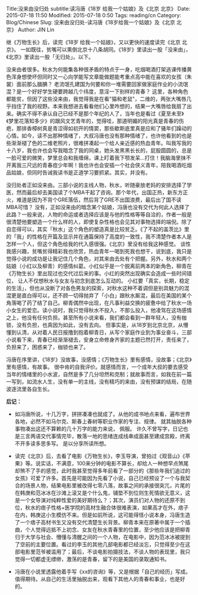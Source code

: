 Title:没来由没归处 
subtitle:读冯唐《18岁 给我一个姑娘》及《北京 北京》
Date: 2015-07-18 11:50
Modified: 2015-07-18 0:50
Tags: reading/cn
Category: Blog/Chinese
Slug: 没来由没归处-读冯唐《18岁给我一个姑娘》及《北京 北京》
Author: JIN Lin

继《万物生长》后，读完《18岁 给我一个姑娘》，又以更快的速度读完《北京 北京》。 一如既往，贫嘴可以熏倒北京十八条胡同。《18岁》里读出一股「没来由」，《北京》里读出一股「无归处」。以下。

没来由者很多。秋水为何能集各种很矛盾的特点于一身，吃烟喝酒打架逃课传播黄色浑身想使坏但同时又一心向学能写文章能做题能考重点高中能在喜欢的女孩（朱裳）面前那么腼腆？ 老流氓孔建国为何要和你一堆需要回家做家庭作业的小流氓混？是一个好好学生硬要跨越几个纬度，意淫一下别样的青春？ 这里，各种角色都能贫，但因了这些没来由，我觉得我是在看"猫和老鼠"，二维的，两张大嘴唇几乎挡住了我的视野。本来我想进去看看他们心里咋想的，结果一大嘴唇给我扇了出来。确实不得不承认自己已经不是那个年纪的人了，当年也是看过《夏至未至》《梦里花落知多少》的跟风文艺青年的，觉得哇，那道明媚的阳光真是青春的伤疤，那排香樟树真是青涩得如初开的情窦，那些歇斯底里真是应和了骚年们躁动的心情。如今，读不出那种情绪了，大叔冯唐也没有那种情绪了，也许他看到的也是些渐渐褪了色的二维老照片，很难拼凑起一个给人亲近感的热血青年。叫我写我的十八岁，我也许也会写我暗念了我的同桌，她头发黑黑长长的，屁股圆圆的，总是一脸可爱的微笑，梦里总会和我缠绵，课上盯着我下颚发呆...打住！我脑海里抹不开离我三尺远的青春痘少年啊！我也许也会安插一个社会侠义青年，陪我喝酒吃烟品姑娘，但同时告诫我读书是正道学习要抓紧。其实，并没有。


没归处者正如没来由。三部小说的主线人物，秋水，听随豪放老妈的安排选择了学医，然而最后却去美国读了个MBA干起了咨询。那个年代，出国正热，新东方正火，难道是因为不背个GRE落伍，然后背了GRE不出国浪费，最后出了国不读MBA可惜？ 没有，正如没来由的暗念某个姑娘，冯唐也没有交代为何此人选择了此路？一般来说，人物的命运或者选择应该是与他的性格等等自洽的，作者一般是很清楚他要塑造一个什么样的人，即使复杂性格也会见其对事物选择的端倪。除了自恋得可以，其实「秋水」这个角色的塑造真是比较贫乏。《了不起的盖茨比》里的「我」的性格在开篇及显示并在通篇保持了高度的一致性，我不清楚作者本人是怎样一个人，但这个角色给我的代入感很强。《北京》里没有给我这种感觉。 谈性我感兴趣，贫嘴贫得精彩我也欣赏，热血青年一喝到死我也想干，说到底，我只是觉得小说的成功是让我记住几个角色，对其来由去处有个把握。另外，秋水和两个姑娘（小红以及柳青）的感情纠葛。小红似乎是一个脱离前两本的新角色，柳青在《万物生长》里出现过也交代过后来的事。小红的突然出现确实会造成一些时间错位， 让人不仅想秋水与女友与初念到底怎么互动的。 小红要「真实，长期，稳定的生活」，但也从没断了对各色男友的探索，对秋水这种不着调但是别具魅力的混混更是直白得可以，还不顾一切得抛弃了「小白」跟秋水厮混，最后在美国的某个角落喝了药了结了自己。柳青偶然中出现，在凡事利益交换的疲惫中给了秋水一场小女生的爱恋。读小说时，我只觉得秋水不投入，不那么投入，他凌驾在这场感情之上，他没有任何负担。甚至所有小说来看，我们都会看到一群年轻人，没有枷锁，没有负担，也真因为如此，没有去向。 但事实是，从18岁到北京北京，从懵懂到认清，从对着人民日报撸到抱着柳青日，从写个家庭作业到为事业奋斗，三部小说看下来，青春已经渐渐褪去，安身立命修身齐家的主题已然打开，责任来了，负担来了，困惑来了，枷锁也来了。

冯唐在序里讲，《18岁》没故事，没感情；《万物生长》里有感情，没故事；《北京》里有感情，有故事。 很中肯的自我评价。就感情而言，一个成年大叔的要去感受当年的情绪里的小水波，自然是多了几分坦然和克制；就故事而言，如我在前一篇一写到，如流水人生，没有单一的主线，没有精巧的来由，没有预谋的结局，在随波逐流里各自生长。

 
**后记：** 
 

- 如冯唐所说，十几万字，拼拼凑凑也就成了。从他的成书地点来看，遍布世界各地，必然不如马尔克、斯春上春树等职业作家的专注、规律。 就其抽脱各种事物凑出这还不算赖的几十万字的能力来说， 佩服。 许久不曾写字，日记也是三言两语交代事情完毕，散落一地的思绪连成线串成面甚至建成宫殿，终离不开多读多思多写。 是以分享所读所想。

- 读完《北京》后，去看了电影《万物生长》，李玉导演，曾拍过《观音山》《苹果》等。说实话，不满意，100来分钟的电影不算长，却给人一种想早点煞尾却煞不了手的感觉，此时我甚至觉得多年前看了一部分的《那些年我们追过的女孩》可爱了许多。首先是可能因为先看了小说，自己已经预设了一个与我契合的场景人物，结果电影里被改得七零八落，故事之间的承接很突兀，片尾的在韩庚和范冰冰在沙滩上滚又是个什么鬼，铺垫不到位则生死情欲无意义，这是一个女导演对纯粹性爱的美好期待么？；其次，演员们对人物的还原不到位，秋水的痞子性格+医学院的高材生融合体很难表演，如果高才在外，痞子在内，韩庚这小生模仿不来。但是如前所说，这可能得怪小说本身，冯唐生造了一个痞子高材书生又没有交代清楚生长背景。柳青本来在原著中属于一个插曲，个人觉得远抵不上初念、女友在秋水青春里的位置，至少他应该是把柳青归于大学与社会、懵懂与清醒之间的一个人物，在电影中，因为范冰冰被提到了空前的主要位置。看过的李玉的其他几部电影都已经淡忘，只觉得至少在这部电影里范爷被滥用了；最后，不谈电影拍摄技法，不谈人物的表现里，我只觉得一切都虚无缥缈，激荡的是青春，留下的是美国的录取通知书。

-  冯唐在小说里透露他着手写《xx的咨询》等，又是根据「自己的经历」写成。值得期待。从自己的生活里抽脱出来，观看下其他人的青春和事业，也是好的。 

 